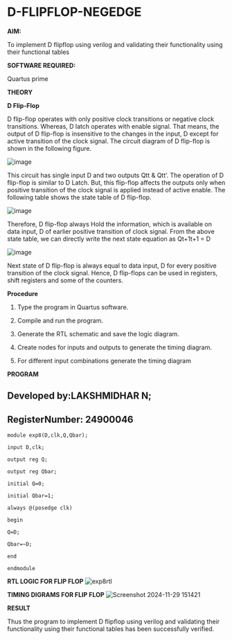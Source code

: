 # D-FLIPFLOP-NEGEDGE

**AIM:**

To implement  D flipflop using verilog and validating their functionality using their functional tables

**SOFTWARE REQUIRED:**

Quartus prime

**THEORY**

**D Flip-Flop**

D flip-flop operates with only positive clock transitions or negative clock transitions. Whereas, D latch operates with enable signal. That means, the output of D flip-flop is insensitive to the changes in the input, D except for active transition of the clock signal. The circuit diagram of D flip-flop is shown in the following figure.

![image](https://github.com/naavaneetha/D-FLIPDLOP-NEGEDGE/assets/154305477/48c81fe8-bc3f-40e7-95e2-519fc155ad51)

This circuit has single input D and two outputs Qtt & Qtt’. The operation of D flip-flop is similar to D Latch. But, this flip-flop affects the outputs only when positive transition of the clock signal is applied instead of active enable. The following table shows the state table of D flip-flop.

![image](https://github.com/naavaneetha/D-FLIPDLOP-NEGEDGE/assets/154305477/e5f3fda7-68ec-4a3a-a0a4-cf6f9cc4ab55)

Therefore, D flip-flop always Hold the information, which is available on data input, D of earlier positive transition of clock signal. From the above state table, we can directly write the next state equation as Qt+1t+1 = D

![image](https://github.com/naavaneetha/D-FLIPDLOP-NEGEDGE/assets/154305477/8592c0d8-2917-4142-91b9-d6c30dd891d2)

Next state of D flip-flop is always equal to data input, D for every positive transition of the clock signal. Hence, D flip-flops can be used in registers, shift registers and some of the counters.

**Procedure**

1. Type the program in Quartus software.

2. Compile and run the program.

3. Generate the RTL schematic and save the logic diagram.

4. Create nodes for inputs and outputs to generate the timing diagram.

5. For different input combinations generate the timing diagram

**PROGRAM**

 ## Developed by:LAKSHMIDHAR N; 
 ## RegisterNumber: 24900046
    
    module exp8(D,clk,Q,Qbar);
    
    input D,clk;
    
    output reg Q;
    
    output reg Qbar;
    
    initial Q=0;
    
    initial Qbar=1;
    
    always @(posedge clk)
    
    begin
    
    Q=D;
    
    Qbar=~D;
    
    end
    
    endmodule

**RTL LOGIC FOR FLIP FLOP**
![exp8rtl](https://github.com/user-attachments/assets/81561bc9-a17b-4074-b54b-4d3f390fd069)


**TIMING DIGRAMS FOR FLIP FLOP**
![Screenshot 2024-11-29 151421](https://github.com/user-attachments/assets/8f160f92-6350-4abd-96b7-e0522acf4d20)


**RESULT**

Thus the program to implement D flipflop using verilog and validating their functionality using their functional tables has been successfully verified.
